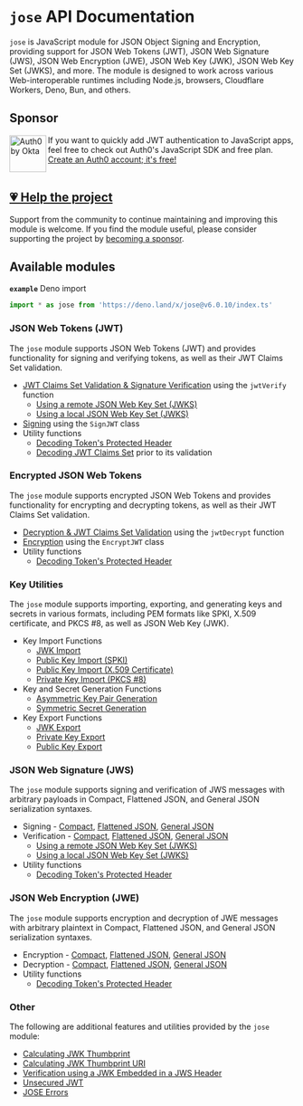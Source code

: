 # `jose` API Documentation

`jose` is JavaScript module for JSON Object Signing and Encryption, providing support for JSON Web Tokens (JWT), JSON Web Signature (JWS), JSON Web Encryption (JWE), JSON Web Key (JWK), JSON Web Key Set (JWKS), and more. The module is designed to work across various Web-interoperable runtimes including Node.js, browsers, Cloudflare Workers, Deno, Bun, and others.

## Sponsor

<picture>
  <source media="(prefers-color-scheme: dark)" srcset="../sponsor/Auth0byOkta_dark.png">
  <source media="(prefers-color-scheme: light)" srcset="../sponsor/Auth0byOkta_light.png">
  <img height="65" align="left" alt="Auth0 by Okta" src="../sponsor/Auth0byOkta_light.png">
</picture>

If you want to quickly add JWT authentication to JavaScript apps, feel free to check out Auth0's JavaScript SDK and free plan. [Create an Auth0 account; it's free!][sponsor-auth0]<br><br>

## [💗 Help the project](https://github.com/sponsors/panva)

Support from the community to continue maintaining and improving this module is welcome. If you find the module useful, please consider supporting the project by [becoming a sponsor](https://github.com/sponsors/panva).

## Available modules

**`example`** Deno import
```js
import * as jose from 'https://deno.land/x/jose@v6.0.10/index.ts'
```

### JSON Web Tokens (JWT)

The `jose` module supports JSON Web Tokens (JWT) and provides functionality for signing and verifying tokens, as well as their JWT Claims Set validation.

- [JWT Claims Set Validation & Signature Verification](https://github.com/panva/jose/blob/v6.0.10/docs/jwt/verify/functions/jwtVerify.md) using the `jwtVerify` function
  - [Using a remote JSON Web Key Set (JWKS)](https://github.com/panva/jose/blob/v6.0.10/docs/jwks/remote/functions/createRemoteJWKSet.md)
  - [Using a local JSON Web Key Set (JWKS)](https://github.com/panva/jose/blob/v6.0.10/docs/jwks/local/functions/createLocalJWKSet.md)
- [Signing](https://github.com/panva/jose/blob/v6.0.10/docs/jwt/sign/classes/SignJWT.md) using the `SignJWT` class
- Utility functions
  - [Decoding Token's Protected Header](https://github.com/panva/jose/blob/v6.0.10/docs/util/decode_protected_header/functions/decodeProtectedHeader.md)
  - [Decoding JWT Claims Set](https://github.com/panva/jose/blob/v6.0.10/docs/util/decode_jwt/functions/decodeJwt.md) prior to its validation

### Encrypted JSON Web Tokens

The `jose` module supports encrypted JSON Web Tokens and provides functionality for encrypting and decrypting tokens, as well as their JWT Claims Set validation.

- [Decryption & JWT Claims Set Validation](https://github.com/panva/jose/blob/v6.0.10/docs/jwt/decrypt/functions/jwtDecrypt.md) using the `jwtDecrypt` function
- [Encryption](https://github.com/panva/jose/blob/v6.0.10/docs/jwt/encrypt/classes/EncryptJWT.md) using the `EncryptJWT` class
- Utility functions
  - [Decoding Token's Protected Header](https://github.com/panva/jose/blob/v6.0.10/docs/util/decode_protected_header/functions/decodeProtectedHeader.md)

### Key Utilities

The `jose` module supports importing, exporting, and generating keys and secrets in various formats, including PEM formats like SPKI, X.509 certificate, and PKCS #8, as well as JSON Web Key (JWK).

- Key Import Functions
  - [JWK Import](https://github.com/panva/jose/blob/v6.0.10/docs/key/import/functions/importJWK.md)
  - [Public Key Import (SPKI)](https://github.com/panva/jose/blob/v6.0.10/docs/key/import/functions/importSPKI.md)
  - [Public Key Import (X.509 Certificate)](https://github.com/panva/jose/blob/v6.0.10/docs/key/import/functions/importX509.md)
  - [Private Key Import (PKCS #8)](https://github.com/panva/jose/blob/v6.0.10/docs/key/import/functions/importPKCS8.md)
- Key and Secret Generation Functions
  - [Asymmetric Key Pair Generation](https://github.com/panva/jose/blob/v6.0.10/docs/key/generate_key_pair/functions/generateKeyPair.md)
  - [Symmetric Secret Generation](https://github.com/panva/jose/blob/v6.0.10/docs/key/generate_secret/functions/generateSecret.md)
- Key Export Functions
  - [JWK Export](https://github.com/panva/jose/blob/v6.0.10/docs/key/export/functions/exportJWK.md)
  - [Private Key Export](https://github.com/panva/jose/blob/v6.0.10/docs/key/export/functions/exportPKCS8.md)
  - [Public Key Export](https://github.com/panva/jose/blob/v6.0.10/docs/key/export/functions/exportSPKI.md)

### JSON Web Signature (JWS)

The `jose` module supports signing and verification of JWS messages with arbitrary payloads in Compact, Flattened JSON, and General JSON serialization syntaxes.

- Signing - [Compact](https://github.com/panva/jose/blob/v6.0.10/docs/jws/compact/sign/classes/CompactSign.md), [Flattened JSON](https://github.com/panva/jose/blob/v6.0.10/docs/jws/flattened/sign/classes/FlattenedSign.md), [General JSON](https://github.com/panva/jose/blob/v6.0.10/docs/jws/general/sign/classes/GeneralSign.md)
- Verification - [Compact](https://github.com/panva/jose/blob/v6.0.10/docs/jws/compact/verify/functions/compactVerify.md), [Flattened JSON](https://github.com/panva/jose/blob/v6.0.10/docs/jws/flattened/verify/functions/flattenedVerify.md), [General JSON](https://github.com/panva/jose/blob/v6.0.10/docs/jws/general/verify/functions/generalVerify.md)
  - [Using a remote JSON Web Key Set (JWKS)](https://github.com/panva/jose/blob/v6.0.10/docs/jwks/remote/functions/createRemoteJWKSet.md)
  - [Using a local JSON Web Key Set (JWKS)](https://github.com/panva/jose/blob/v6.0.10/docs/jwks/local/functions/createLocalJWKSet.md)
- Utility functions
  - [Decoding Token's Protected Header](https://github.com/panva/jose/blob/v6.0.10/docs/util/decode_protected_header/functions/decodeProtectedHeader.md)

### JSON Web Encryption (JWE)

The `jose` module supports encryption and decryption of JWE messages with arbitrary plaintext in Compact, Flattened JSON, and General JSON serialization syntaxes.

- Encryption - [Compact](https://github.com/panva/jose/blob/v6.0.10/docs/jwe/compact/encrypt/classes/CompactEncrypt.md), [Flattened JSON](https://github.com/panva/jose/blob/v6.0.10/docs/jwe/flattened/encrypt/classes/FlattenedEncrypt.md), [General JSON](https://github.com/panva/jose/blob/v6.0.10/docs/jwe/general/encrypt/classes/GeneralEncrypt.md)
- Decryption - [Compact](https://github.com/panva/jose/blob/v6.0.10/docs/jwe/compact/decrypt/functions/compactDecrypt.md), [Flattened JSON](https://github.com/panva/jose/blob/v6.0.10/docs/jwe/flattened/decrypt/functions/flattenedDecrypt.md), [General JSON](https://github.com/panva/jose/blob/v6.0.10/docs/jwe/general/decrypt/functions/generalDecrypt.md)
- Utility functions
  - [Decoding Token's Protected Header](https://github.com/panva/jose/blob/v6.0.10/docs/util/decode_protected_header/functions/decodeProtectedHeader.md)

### Other

The following are additional features and utilities provided by the `jose` module:

- [Calculating JWK Thumbprint](https://github.com/panva/jose/blob/v6.0.10/docs/jwk/thumbprint/functions/calculateJwkThumbprint.md)
- [Calculating JWK Thumbprint URI](https://github.com/panva/jose/blob/v6.0.10/docs/jwk/thumbprint/functions/calculateJwkThumbprintUri.md)
- [Verification using a JWK Embedded in a JWS Header](https://github.com/panva/jose/blob/v6.0.10/docs/jwk/embedded/functions/EmbeddedJWK.md)
- [Unsecured JWT](https://github.com/panva/jose/blob/v6.0.10/docs/jwt/unsecured/classes/UnsecuredJWT.md)
- [JOSE Errors](https://github.com/panva/jose/blob/v6.0.10/docs/util/errors/README.md)

[sponsor-auth0]: https://a0.to/signup/panva

[^cjs]: CJS style `let jose = require('jose')` is possible in Node.js versions where `process.features.require_module` is `true` or with the `--experimental-require-module` Node.js CLI flag.
